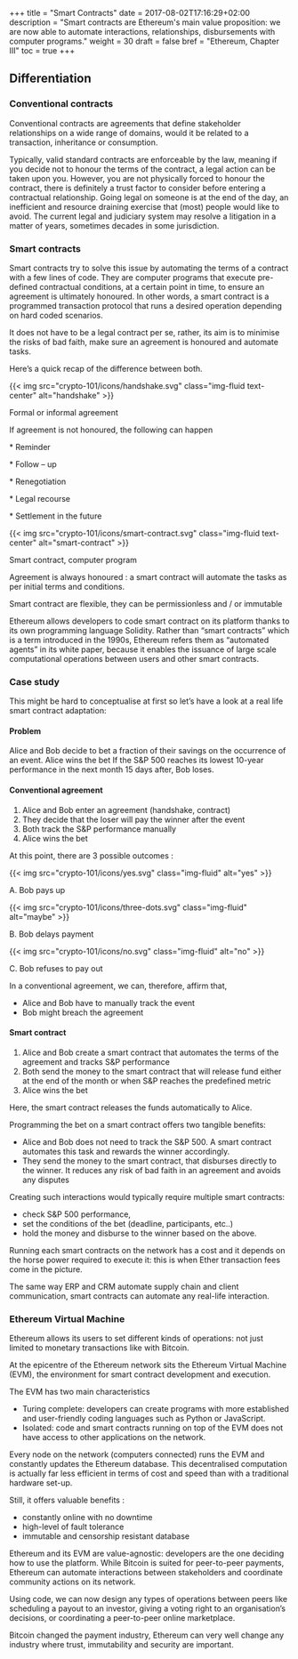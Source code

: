 +++
title = "Smart Contracts"
date = 2017-08-02T17:16:29+02:00
description = "Smart contracts are Ethereum's main value proposition: we are now able to automate interactions, relationships, disbursements with computer programs."
weight = 30
draft = false
bref = "Ethereum, Chapter III"
toc = true
+++


## Differentiation



### Conventional contracts


Conventional contracts are agreements that define stakeholder relationships on a wide range of domains, would it be related to a transaction, inheritance or consumption. 

Typically, valid standard contracts are enforceable by the law, meaning if you decide not to honour the terms of the contract, a legal action can be taken upon you. 
However, you are not physically forced to honour the contract, there is definitely a trust factor to consider before entering a contractual relationship. Going legal on someone is at the end of the day, an inefficient and resource draining exercise that (most) people would like to avoid.
The current legal and judiciary system may resolve a litigation in a matter of years, sometimes decades in some jurisdiction.



### Smart contracts


Smart contracts try to solve this issue by automating the terms of a contract with a few lines of code. 
They are computer programs that execute pre-defined contractual conditions, at a certain point in time, to ensure an agreement is ultimately honoured. 
In other words, a smart contract is a programmed transaction protocol that runs a desired operation depending on hard coded scenarios.

It does not have to be a legal contract per se, rather, its aim is to minimise the risks of bad faith, make sure an agreement is honoured and automate tasks. 

Here’s a quick recap of the difference between both.

<div class="container my-4">
  <div class="row">
    <div class="col">
      {{< img src="crypto-101/icons/handshake.svg" class="img-fluid text-center" alt="handshake" >}}
      <p class="font-weight-bold mt-2 text-center">Formal or informal agreement</p>
      <p class="small text-center">If agreement is not honoured, the following can happen</p>
      <p class="small text-left">* Reminder</p>
      <p class="small text-left">* Follow – up</p>
      <p class="small text-left">* Renegotiation</p>
      <p class="small text-left">* Legal recourse</p>
      <p class="small text-left">* Settlement in the future</p>
    </div>
    <div class="col">
      {{< img src="crypto-101/icons/smart-contract.svg" class="img-fluid text-center" alt="smart-contract" >}}
      <p class="font-weight-bold mt-2 text-center">Smart contract, computer program</p>
      <p class="small text-left">Agreement is always honoured : a smart contract will automate the tasks as per initial terms and conditions.</p>
      <p class="small text-left">Smart contract are flexible, they can be permissionless and / or immutable</p>
    </div>
  </div>
 </div>
 
 
 
Ethereum allows developers to code smart contract on its platform thanks to its own programming language Solidity. 
Rather than “smart contracts” which is a term introduced in the 1990s, Ethereum refers them as “automated agents” in its white paper, because it enables the issuance of large scale computational operations between users and other smart contracts.





### Case study


This might be hard to conceptualise at first so let’s have a look at a real life smart contract adaptation:



#### Problem


Alice and Bob decide to bet a fraction of their savings on the occurrence of an event. 
Alice wins the bet If the S&P 500 reaches its lowest 10-year performance in the next month
15 days after, Bob loses. 



#### Conventional agreement


1. Alice and Bob enter an agreement (handshake, contract)
2. They decide that the loser will pay the winner after the event
3. Both track the S&P performance manually
4. Alice wins the bet

At this point, there are 3 possible outcomes :


<div class="container">
  <div class="row align-items-centre">
    <div class="col">
     {{< img src="crypto-101/icons/yes.svg" class="img-fluid" alt="yes" >}}
     <p class="font-weight-bold">A. Bob pays up</p>
    </div>
    <div class="col">
     {{< img src="crypto-101/icons/three-dots.svg" class="img-fluid" alt="maybe" >}}
     <p class="font-weight-bold">B. Bob delays payment</p>
    </div>
    <div class="col">
     {{< img src="crypto-101/icons/no.svg" class="img-fluid" alt="no" >}}
     <p class="font-weight-bold">C. Bob refuses to pay out</p>
    </div>
  </div>
</div>
 
 
In a conventional agreement, we can, therefore, affirm that,

* Alice and Bob have to manually track the event
* Bob might breach the agreement
 
 
 
 
#### Smart contract
 
 
1. Alice and Bob create a smart contract that automates the terms of the agreement and tracks S&P performance
2. Both send the money to the smart contract that will release fund either at the end of the month or when S&P reaches the predefined metric
3. Alice wins the bet

Here, the smart contract releases the funds automatically to Alice.


Programming the bet on a smart contract offers two tangible benefits:

*    Alice and Bob does not need to track the S&P 500. A smart contract automates this task and rewards the winner accordingly. 
* They send the money to the smart contract, that disburses directly to the winner. It reduces any risk of bad faith in an agreement and avoids any disputes


Creating such interactions would typically require multiple smart contracts: 

* check S&P 500 performance,
* set the conditions of the bet (deadline, participants, etc..)
* hold the money and disburse to the winner based on the above.

Running each smart contracts on the network has a cost and it depends on the horse power required to execute it: this is when Ether transaction fees come in the picture.

The same way ERP and CRM automate supply chain and client communication, smart contracts can automate any real-life interaction.





### Ethereum Virtual Machine


Ethereum allows its users to set different kinds of operations: not just limited to monetary transactions like with Bitcoin.

At the epicentre of the Ethereum network sits the Ethereum Virtual Machine (EVM), the environment for smart contract development and execution. 

The EVM has two main characteristics 

* Turing complete: developers can create programs with more established and user-friendly coding languages such as Python or JavaScript.
* Isolated: code and smart contracts running on top of the EVM does not have access to other applications on the network.

Every node on the network (computers connected) runs the EVM and constantly updates the Ethereum database. This decentralised computation is actually far less efficient in terms of cost and speed than with a traditional hardware set-up. 


Still, it offers valuable benefits :

* constantly online with no downtime
* high-level of fault tolerance
* immutable and censorship resistant database

Ethereum and its EVM are value-agnostic: developers are the one deciding how to use the platform. While Bitcoin is suited for peer-to-peer payments, Ethereum can automate interactions between stakeholders and coordinate community actions on its network. 

Using code, we can now design any types of operations between peers like scheduling a payout to an investor, giving a voting right to an organisation’s decisions, or coordinating a peer-to-peer online marketplace.

Bitcoin changed the payment industry, Ethereum can very well change any industry where trust, immutability and security are important.
